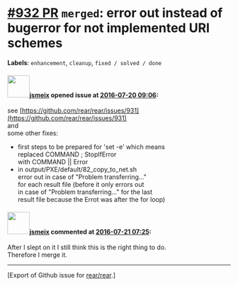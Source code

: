 [\#932 PR](https://github.com/rear/rear/pull/932) `merged`: error out instead of bugerror for not implemented URI schemes
=========================================================================================================================

**Labels**: `enhancement`, `cleanup`, `fixed / solved / done`

#### <img src="https://avatars.githubusercontent.com/u/1788608?u=925fc54e2ce01551392622446ece427f51e2f0ce&v=4" width="50">[jsmeix](https://github.com/jsmeix) opened issue at [2016-07-20 09:06](https://github.com/rear/rear/pull/932):

see
[https://github.com/rear/rear/issues/931](https://github.com/rear/rear/issues/931)  
and  
some other fixes:

-   first steps to be prepared for 'set -e' which means  
    replaced COMMAND ; StopIfError  
    with COMMAND || Error
-   in output/PXE/default/82\_copy\_to\_net.sh  
    error out in case of "Problem transferring..."  
    for each result file (before it only errors out  
    in case of "Problem transferring..." for the last  
    result file because the Errot was after the for loop)

#### <img src="https://avatars.githubusercontent.com/u/1788608?u=925fc54e2ce01551392622446ece427f51e2f0ce&v=4" width="50">[jsmeix](https://github.com/jsmeix) commented at [2016-07-21 07:25](https://github.com/rear/rear/pull/932#issuecomment-234177438):

After I slept on it I still think this is the right thing to do.  
Therefore I merge it.

------------------------------------------------------------------------

\[Export of Github issue for
[rear/rear](https://github.com/rear/rear).\]
